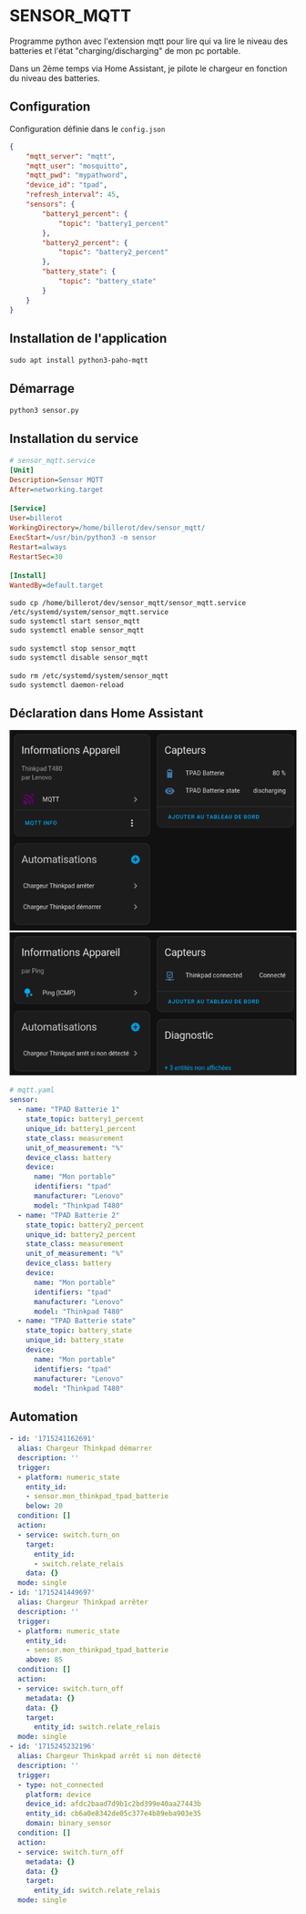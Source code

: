 # SENSOR_MQTT

Programme python avec l'extension mqtt 
pour lire qui va lire le niveau des batteries et l'état "charging/discharging"
de mon pc portable.

Dans un 2ème temps via Home Assistant, je pilote le chargeur en fonction du niveau des batteries.

## Configuration

Configuration définie dans le `config.json`

```json
{
    "mqtt_server": "mqtt",
    "mqtt_user": "mosquitto",
    "mqtt_pwd": "mypathword",
    "device_id": "tpad",
    "refresh_interval": 45,
    "sensors": {
        "battery1_percent": {
            "topic": "battery1_percent"
        },
        "battery2_percent": {
            "topic": "battery2_percent"
        },
        "battery_state": {
            "topic": "battery_state"
        }
    }
}
```

## Installation de l'application

```shell
sudo apt install python3-paho-mqtt
```

## Démarrage
```shell
python3 sensor.py
```

## Installation du service

```ini
# sensor_mqtt.service
[Unit]
Description=Sensor MQTT
After=networking.target

[Service]
User=billerot
WorkingDirectory=/home/billerot/dev/sensor_mqtt/
ExecStart=/usr/bin/python3 -m sensor
Restart=always
RestartSec=30

[Install]
WantedBy=default.target
```

```shell
sudo cp /home/billerot/dev/sensor_mqtt/sensor_mqtt.service /etc/systemd/system/sensor_mqtt.service
sudo systemctl start sensor_mqtt
sudo systemctl enable sensor_mqtt

sudo systemctl stop sensor_mqtt
sudo systemctl disable sensor_mqtt

sudo rm /etc/systemd/system/sensor_mqtt
sudo systemctl daemon-reload
```

## Déclaration dans Home Assistant
![](images/ha-device.png)
![](images/ha-device-icmp.png)

```yaml
# mqtt.yaml
sensor:
  - name: "TPAD Batterie 1"
    state_topic: battery1_percent
    unique_id: battery1_percent
    state_class: measurement
    unit_of_measurement: "%"
    device_class: battery
    device:
      name: "Mon portable"
      identifiers: "tpad"
      manufacturer: "Lenovo"
      model: "Thinkpad T480"    
  - name: "TPAD Batterie 2"
    state_topic: battery2_percent
    unique_id: battery2_percent
    state_class: measurement
    unit_of_measurement: "%"
    device_class: battery
    device:
      name: "Mon portable"
      identifiers: "tpad"
      manufacturer: "Lenovo"
      model: "Thinkpad T480"    
  - name: "TPAD Batterie state"
    state_topic: battery_state
    unique_id: battery_state
    device:
      name: "Mon portable"
      identifiers: "tpad"
      manufacturer: "Lenovo"
      model: "Thinkpad T480"    
```

## Automation

```yaml
- id: '1715241162691'
  alias: Chargeur Thinkpad démarrer
  description: ''
  trigger:
  - platform: numeric_state
    entity_id:
    - sensor.mon_thinkpad_tpad_batterie
    below: 20
  condition: []
  action:
  - service: switch.turn_on
    target:
      entity_id:
      - switch.relate_relais
    data: {}
  mode: single
- id: '1715241449697'
  alias: Chargeur Thinkpad arrêter
  description: ''
  trigger:
  - platform: numeric_state
    entity_id:
    - sensor.mon_thinkpad_tpad_batterie
    above: 85
  condition: []
  action:
  - service: switch.turn_off
    metadata: {}
    data: {}
    target:
      entity_id: switch.relate_relais
  mode: single
- id: '1715245232196'
  alias: Chargeur Thinkpad arrêt si non détecté
  description: ''
  trigger:
  - type: not_connected
    platform: device
    device_id: afdc2baad7d9b1c2bd399e40aa27443b
    entity_id: cb6a0e8342de05c377e4b89eba903e35
    domain: binary_sensor
  condition: []
  action:
  - service: switch.turn_off
    metadata: {}
    data: {}
    target:
      entity_id: switch.relate_relais
  mode: single
```